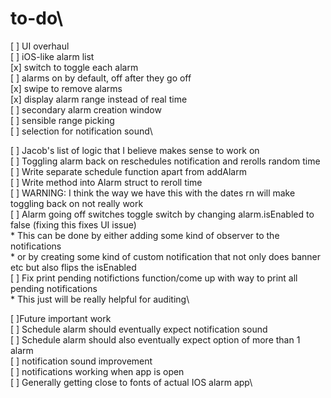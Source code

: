 #  to-do\
[ ] UI overhaul\
    [ ] iOS-like alarm list\
        [x] switch to toggle each alarm\
        [ ] alarms on by default, off after they go off\
        [x] swipe to remove alarms\
        [x] display alarm range instead of real time\
    [ ] secondary alarm creation window\
        [ ] sensible range picking\
        [ ] selection for notification sound\
    


[ ] Jacob's list of logic that I believe makes sense to work on\
    [ ] Toggling alarm back on reschedules notification and rerolls random time\
        [ ] Write separate schedule function apart from addAlarm\
        [ ] Write method into Alarm struct to reroll time\
        [ ] WARNING: I think the way we have this with the dates rn will make toggling back on not really work\
    [ ] Alarm going off switches toggle switch by changing alarm.isEnabled to false (fixing this fixes UI issue)\
        * This can be done by either adding some kind of observer to the notifications\
        * or by creating some kind of custom notification that not only does banner etc but also flips the isEnabled\
    [ ] Fix print pending notifictions function/come up with way to print all pending notifications\
        * This just will be really helpful for auditing\

        
[ ]Future important work\
    [ ] Schedule alarm should eventually expect notification sound\
    [ ] Schedule alarm should also eventually expect option of more than 1 alarm\
    [ ] notification sound improvement\
    [ ] notifications working when app is open\
    [ ] Generally getting close to fonts of actual IOS alarm app\

